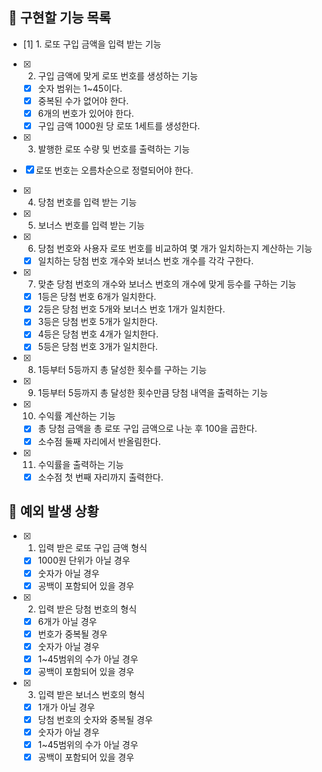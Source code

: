 ## 📌 구현할 기능 목록

- [1] 1. 로또 구입 금액을 입력 받는 기능

- [x] 2. 구입 금액에 맞게 로또 번호를 생성하는 기능
  - [x] 숫자 범위는 1~45이다.
  - [x] 중복된 수가 없어야 한다.
  - [x] 6개의 번호가 있어야 한다.
  - [x] 구입 금액 1000원 당 로또 1세트를 생성한다.

 - [x] 3. 발행한 로또 수량 및 번호를 출력하는 기능 
  - [x] 로또 번호는 오름차순으로 정렬되어야 한다.

- [x] 4. 당첨 번호를 입력 받는 기능

- [x] 5. 보너스 번호를 입력 받는 기능

- [x] 6. 당첨 번호와 사용자 로또 번호를 비교하여 몇 개가 일치하는지 계산하는 기능
  - [x] 일치하는 당첨 번호 개수와 보너스 번호 개수를 각각 구한다.

- [x] 7. 맞춘 당첨 번호의 개수와 보너스 번호의 개수에 맞게 등수를 구하는 기능
  - [x] 1등은 당첨 번호 6개가 일치한다.
  - [x] 2등은 당첨 번호 5개와 보너스 번호 1개가 일치한다.
  - [x] 3등은 당첨 번호 5개가 일치한다.
  - [x] 4등은 당첨 번호 4개가 일치한다.
  - [x] 5등은 당첨 번호 3개가 일치한다.

- [x] 8. 1등부터 5등까지 총 달성한 횟수를 구하는 기능

- [x] 9. 1등부터 5등까지 총 달성한 횟수만큼 당첨 내역을 출력하는 기능

- [x] 10. 수익률 계산하는 기능
  - [x] 총 당첨 금액을 총 로또 구입 금액으로 나눈 후 100을 곱한다.
  - [x] 소수점 둘째 자리에서 반올림한다.

- [x] 11. 수익률을 출력하는 기능
  - [x] 소수점 첫 번째 자리까지 출력한다.

## 🎯 예외 발생 상황

- [x] 1. 입력 받은 로또 구입 금액 형식
  - [x] 1000원 단위가 아닐 경우
  - [x] 숫자가 아닐 경우
  - [x] 공백이 포함되어 있을 경우

- [x] 2. 입력 받은 당첨 번호의 형식
  - [x] 6개가 아닐 경우
  - [x] 번호가 중복될 경우
  - [x] 숫자가 아닐 경우
  - [x] 1~45범위의 수가 아닐 경우
  - [x] 공백이 포함되어 있을 경우

- [x] 3. 입력 받은 보너스 번호의 형식
  - [x] 1개가 아닐 경우
  - [x] 당첨 번호의 숫자와 중복될 경우
  - [x] 숫자가 아닐 경우
  - [x] 1~45범위의 수가 아닐 경우
  - [x] 공백이 포함되어 있을 경우
